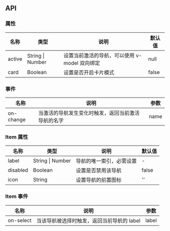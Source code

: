 ## API

### 属性

| 名称   | 类型             | 说明                                          | 默认值 |
| ------ | ---------------- | --------------------------------------------- | ------ |
| active | String \| Number | 设置当前激活的导航，可以使用 v-model 双向绑定 | null   |
| card   | Boolean          | 设置是否开启卡片模式                          | false  |

### 事件

| 名称      | 说明                                               | 参数 |
| --------- | -------------------------------------------------- | ---- |
| on-change | 当激活的导航发生变化时触发，返回当前激活导航的名字 | name |

### Item 属性

| 名称     | 类型             | 说明                     | 默认值 |
| -------- | ---------------- | ------------------------ | ------ |
| label    | String \| Number | 导航的唯一索引，必需设置 | -      |
| disabled | Boolean          | 设置是否禁用该导航       | false  |
| icon     | String           | 设置导航的前置图标       | ''     |

### Item 事件

| 名称      | 说明                                       | 参数  |
| --------- | ------------------------------------------ | ----- |
| on-select | 当该导航被选择时触发，返回当前导航的 label | label |
